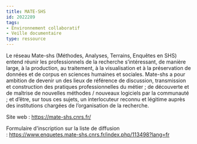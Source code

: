 ```yaml
---
title: MATE-SHS
id: 2022289
tags:
- Environnement collaboratif
- Veille documentaire
type: ressource
---
```


Le réseau Mate-shs (Méthodes, Analyses, Terrains, Enquêtes en SHS) entend réunir les professionnels de la recherche s’intéressant, de manière large, à la production, au traitement, à la visualisation et à la préservation de données et de corpus en sciences humaines et sociales. Mate-shs a pour ambition de devenir un des lieux de référence de discussion, transmission et construction des pratiques professionnelles du métier ; de découverte et de maîtrise de nouvelles méthodes / nouveaux logiciels par la communauté ; et d’être, sur tous ces sujets, un interlocuteur reconnu et légitime auprès des institutions chargées de l’organisation de la recherche.

Site web : <https://mate-shs.cnrs.fr/>

Formulaire d'inscription sur la liste de diffusion : <https://www.enquetes.mate-shs.cnrs.fr/index.php/113498?lang=fr>

